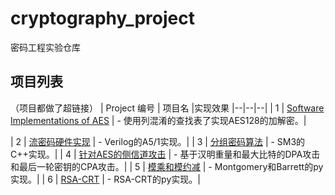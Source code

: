 # cryptography_project

密码工程实验仓库

## 项目列表
（项目都做了超链接）
| Project 编号 | 项目名 |实现效果
|--|--|--|
| 1 | [Software Implementations of AES](https://github.com/snipernan/cryptography_project/tree/main/Software%20Implementations%20of%20AES) |  - 使用列混淆的查找表了实现AES128的加解密。|

| 2 | [流密码硬件实现](https://github.com/snipernan/cryptography_project/tree/main/A51) |  - Verilog的A5/1实现。|
| 3 | [分组密码算法](https://github.com/snipernan/cryptography_project/tree/main/SM3) |  - SM3的C++实现。|
| 4 | [针对AES的侧信道攻击](https://github.com/snipernan/cryptography_project/tree/main/AES_side-channel_attack) |  - 基于汉明重量和最大比特的DPA攻击和最后一轮密钥的CPA攻击。|
| 5 | [模乘和模约减](https://github.com/snipernan/cryptography_project/tree/main/Multiplication) |  - Montgomery和Barrett的py实现。|
| 6 | [RSA-CRT](https://github.com/snipernan/cryptography_project/tree/main/RSA-CRT) |  - RSA-CRT的py实现。|



